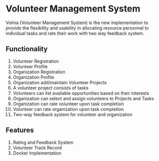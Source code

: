 Volunteer Management System
==========================================
Volma (Volunteer Management System) is the new implementation to provide the flexibility and usability in allocating resource personnel to individual tasks and rate their work with two way feedback system. 

Functionality
-----------
1. Volunteer Registration
2. Volunteer Profile
3. Organization Registration
4. Organization Profile
5. Organization add/maintain Volunteer Projects
6. A volunteer project consists of tasks
7. Volunteers can list available opportunities based on their interests
8. Organization can select and assign volunteers to Projects and Tasks
9. Organization can rate volunteer upon task completion
10. Volunteer can rate organization upon task completion
11. Two-way feedback system for volunteer and organization


Features
---------

1. Rating and Feedback System
2. Volunteer Track Record
3. Docker Implementation